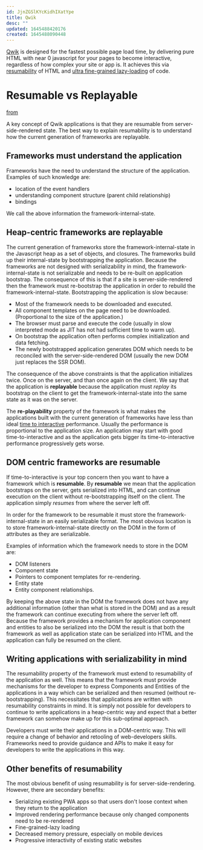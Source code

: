```yaml
---
id: JjnZGSlKYcKidhIXatYpe
title: Qwik
desc: ""
updated: 1645488420176
created: 1645488090448
---
```


[Qwik](https://github.com/builderio/qwik) is designed for the fastest possible page load time, by delivering pure HTML with near 0 javascript for your pages to become interactive, regardless of how complex your site or app is. It achieves this via [resumability](#resumable-vs-replayable) of HTML and [ultra fine-grained lazy-loading](https://github.com/BuilderIO/qwik/blob/main/docs/LAZY_LOADING.md) of code.

# Resumable vs Replayable

[from](https://github.com/BuilderIO/qwik/blob/main/docs/RESUMABLE.md)

A key concept of Qwik applications is that they are resumable from server-side-rendered state. The best way to explain resumability is to understand how the current generation of frameworks are replayable.

## Frameworks must understand the application

Frameworks have the need to understand the structure of the application. Examples of such knowledge are:

- location of the event handlers
- understanding component structure (parent child relationship)
- bindings

We call the above information the framework-internal-state.

## Heap-centric frameworks are replayable

The current generation of frameworks store the framework-internal-state in the Javascript heap as a set of objects, and closures. The frameworks build up their internal-state by bootstrapping the application. Because the frameworks are not designed with serializability in mind, the framework-internal-state is not serializable and needs to be re-built on application bootstrap. The consequence of this is that if a site is server-side-rendered then the framework must re-bootstrap the application in order to rebuild the framework-internal-state. Bootstrapping the application is slow because:

- Most of the framework needs to be downloaded and executed.
- All component templates on the page need to be downloaded. (Proportional to the size of the application.)
- The browser must parse and execute the code (usually in slow interpreted mode as JIT has not had sufficient time to warm up).
- On bootstrap the application often performs complex initialization and data fetching.
- The newly bootstrapped application generates DOM which needs to be reconciled with the server-side-rendered DOM (usually the new DOM just replaces the SSR DOM).

The consequence of the above constraints is that the application initializes twice. Once on the server, and than once again on the client. We say that the application is **replayable** because the application must _replay_ its bootstrap on the client to get the framework-internal-state into the same state as it was on the server.

The **re-playability** property of the framework is what makes the applications built with the current generation of frameworks have less than ideal [time to interactive](https://web.dev/interactive/) performance. Usually the performance is proportional to the application size. An application may start with good time-to-interactive and as the application gets bigger its time-to-interactive performance progressively gets worse.

## DOM centric frameworks are resumable

If time-to-interactive is your top concern then you want to have a framework which is **resumable**. By **resumable** we mean that the application bootstraps on the server, gets serialized into HTML, and can continue execution on the client without re-bootstrapping itself on the client. The application simply _resumes_ from where the server left off.

In order for the framework to be resumable it must store the framework-internal-state in an easily serializable format. The most obvious location is to store framework-internal-state directly on the DOM in the form of attributes as they are serializable.

Examples of information which the framework needs to store in the DOM are:

- DOM listeners
- Component state
- Pointers to component templates for re-rendering.
- Entity state
- Entity component relationships.

By keeping the above state in the DOM the framework does not have any additional information (other than what is stored in the DOM) and as a result the framework can continue executing from where the server left off. Because the framework provides a mechanism for application component and entities to also be serialized into the DOM the result is that both the framework as well as application state can be serialized into HTML and the application can fully be resumed on the client.

## Writing applications with serializability in mind

The resumability property of the framework must extend to resumability of the application as well. This means that the framework must provide mechanisms for the developer to express Components and Entities of the applications in a way which can be serialized and then resumed (without re-bootstrapping). This necessitates that applications are written with resumability constraints in mind. It is simply not possible for developers to continue to write applications in a heap-centric way and expect that a better framework can somehow make up for this sub-optimal approach.

Developers must write their applications in a DOM-centric way. This will require a change of behavior and retooling of web-developers skills. Frameworks need to provide guidance and APIs to make it easy for developers to write the applications in this way.

## Other benefits of resumability

The most obvious benefit of using resumability is for server-side-rendering. However, there are secondary benefits:

- Serializing existing PWA apps so that users don't loose context when they return to the application
- Improved rendering performance because only changed components need to be re-rendered
- Fine-grained-lazy loading
- Decreased memory pressure, especially on mobile devices
- Progressive interactivity of existing static websites
